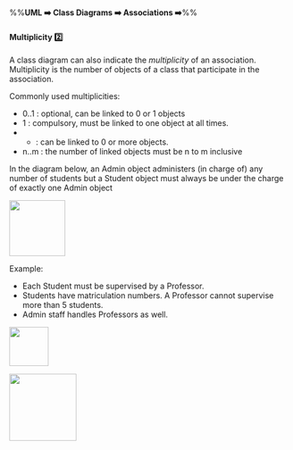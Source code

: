 <link rel="stylesheet" href="{{baseUrl}}/css/textbook.css">

<div class="website-content">

%%**UML :arrow_right: Class Diagrams :arrow_right: Associations :arrow_right:**%%

#### Multiplicity :two:

<div id="main">

A class diagram can also indicate the _multiplicity_ of an association. Multiplicity is the number of objects of a class that participate in the association.

Commonly used multiplicities:
*	0..1 : optional, can be linked to 0 or 1 objects
*	1 : compulsory, must be linked to one object at all times.
*	* : can be linked to 0 or more objects.
*	n..m : the number of linked objects must be n to m inclusive

<tip-box>

In the diagram below, an Admin object administers (in charge of) any number of students but a Student object must always be under the charge of exactly one Admin object

<img src="{{baseUrl}}/uml/classDiagrams/associations/multiplicity/images/adminStudent.png" height="100" />
<p/>

Example:
*	Each Student must be supervised by a Professor.
*	Students have matriculation numbers.  A Professor cannot supervise more than 5 students.
*	Admin staff handles Professors as well.

<img src="{{baseUrl}}/uml/classDiagrams/associations/multiplicity/images/adminProfessorStudent.png" height="70" />
<p/>

</tip-box>

<img src="{{baseUrl}}/uml/classDiagrams/associations/multiplicity/images/association.png" height="120" />
<p/>

</div>
</div>
